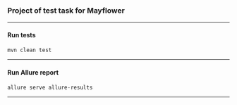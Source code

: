 ### Project of test task for Mayflower

---

#### Run tests
```sh
mvn clean test
```

---

#### Run Allure report
```sh
allure serve allure-results
```

---
